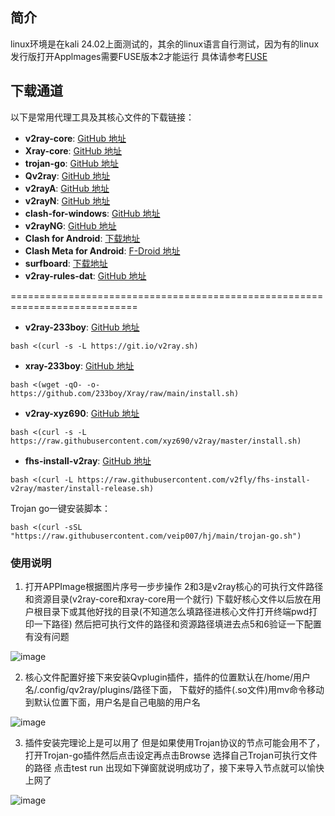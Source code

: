 ## 简介

linux环境是在kali 24.02上面测试的，其余的linux语言自行测试，因为有的linux发行版打开Applmages需要FUSE版本2才能运行
具体请参考[FUSE](https://github.com/AppImage/AppImageKit/wiki/FUSE)

## 下载通道

以下是常用代理工具及其核心文件的下载链接：

- **v2ray-core**: [GitHub 地址](https://github.com/v2fly/v2ray-core)  
- **Xray-core**: [GitHub 地址](https://github.com/XTLS/Xray-core)  
- **trojan-go**: [GitHub 地址](https://github.com/p4gefau1t/trojan-go)  
- **Qv2ray**: [GitHub 地址](https://github.com/Qv2ray/Qv2ray)  
- **v2rayA**: [GitHub 地址](https://github.com/v2rayA/v2rayA)  
- **v2rayN**: [GitHub 地址](https://github.com/2dust/v2rayN)  
- **clash-for-windows**: [GitHub 地址](https://github.com/lantongxue/clash_for_windows_pkg/releases)  
- **v2rayNG**: [GitHub 地址](https://github.com/2dust/v2rayNG)  
- **Clash for Android**: [下载地址](https://apkpure.com/clash-for-android/com.github.kr328.clash/download)  
- **Clash Meta for Android**: [F-Droid 地址](https://f-droid.org/packages/com.github.metacubex.clash.meta/)  
- **surfboard**: [下载地址](https://surfboard.en.uptodown.com/android)  
- **v2ray-rules-dat**: [GitHub 地址](https://github.com/Loyalsoldier/v2ray-rules-dat)  
 
============================================================================


- **v2ray-233boy**: [GitHub 地址](https://github.com/233boy/v2ray) 

```
bash <(curl -s -L https://git.io/v2ray.sh)
```

- **xray-233boy**: [GitHub 地址](https://github.com/233boy/Xray) 

```
bash <(wget -qO- -o- https://github.com/233boy/Xray/raw/main/install.sh)
```

- **v2ray-xyz690**: [GitHub 地址](https://github.com/xyz690/v2ray/tree/master)  

```
bash <(curl -s -L https://raw.githubusercontent.com/xyz690/v2ray/master/install.sh)
```

- **fhs-install-v2ray**: [GitHub 地址](https://github.com/v2fly/fhs-install-v2ray)

```
bash <(curl -L https://raw.githubusercontent.com/v2fly/fhs-install-v2ray/master/install-release.sh)
```


Trojan go一键安装脚本：

```
bash <(curl -sSL "https://raw.githubusercontent.com/veip007/hj/main/trojan-go.sh")
```

### 使用说明
1. 打开APPImage根据图片序号一步步操作 2和3是v2ray核心的可执行文件路径和资源目录(v2ray-core和xray-core用一个就行)
下载好核心文件以后放在用户根目录下或其他好找的目录(不知道怎么填路径进核心文件打开终端pwd打印一下路径) 然后把可执行文件的路径和资源路径填进去点5和6验证一下配置有没有问题

![image](https://github.com/kukuqi666/Qv2ray_tools/blob/main/images/IMG_20240722_132513.png)

2. 核心文件配置好接下来安装Qvplugin插件，插件的位置默认在/home/用户名/.config/qv2ray/plugins/路径下面，
下载好的插件(.so文件)用mv命令移动到默认位置下面，用户名是自己电脑的用户名

![image](https://github.com/kukuqi666/Qv2ray_tools/blob/main/images/IMG_20240722_132623.png)

3. 插件安装完理论上是可以用了 但是如果使用Trojan协议的节点可能会用不了，打开Trojan-go插件然后点击设定再点击Browse
   选择自己Trojan可执行文件的路径 点击test run 出现如下弹窗就说明成功了，接下来导入节点就可以愉快上网了
   
![image](https://github.com/kukuqi666/Qv2ray_tools/blob/main/images/IMG_20240722_132806.png)
